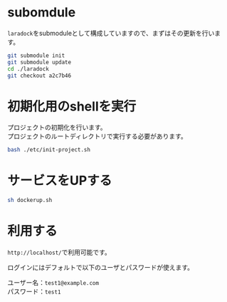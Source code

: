 # subomdule

`laradock`をsubmoduleとして構成していますので、まずはその更新を行います。

```sh
git submodule init
git submodule update
cd ./laradock
git checkout a2c7b46
```

# 初期化用のshellを実行

プロジェクトの初期化を行います。  
プロジェクトのルートディレクトリで実行する必要があります。

```sh
bash ./etc/init-project.sh
```

# サービスをUPする

```sh
sh dockerup.sh
```

# 利用する

`http://localhost/`で利用可能です。  

ログインにはデフォルトで以下のユーザとパスワードが使えます。

ユーザー名：`test1@example.com`  
パスワード：`test1`  
